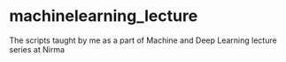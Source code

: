 # machinelearning_lecture
The scripts taught by me as a part of Machine and Deep Learning lecture series at Nirma
